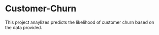 # Customer-Churn
This project anaylizes predicts the likelihood of customer churn based on the data provided.
